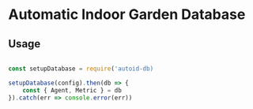 # Automatic Indoor Garden Database

## Usage

``` js

const setupDatabase = require('autoid-db)

setupDatabase(config).then(db => {
    const { Agent, Metric } = db
}).catch(err => console.error(err))
```
